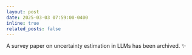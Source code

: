 ```yaml
---
layout: post
date: 2025-03-03 07:59:00-0400
inline: true
related_posts: false
---
```


A survey paper on uncertainty estimation in LLMs has been archived. :sparkles:
